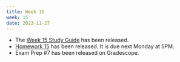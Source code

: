 ```yaml
---
title: Week 15
week: 15
date: 2023-11-27
---
```


- The [Week 15 Study Guide](/assets/guides/week15.pdf) has been released.
- [Homework 15](http://prob140.datahub.berkeley.edu/hub/user-redirect/git-pull?repo=https://github.com/prob140/materials-fa23&branch=main&subPath=hw/Homework_15.ipynb) has been released. It is due next Monday at 5PM.
- Exam Prep #7 has been released on Gradescope.
